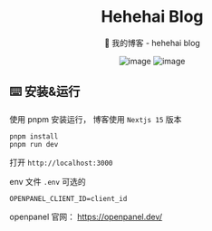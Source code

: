 <div align="center">

<h1>Hehehai Blog</h1>
🤗 我的博客 - hehehai blog
<br/>

![image](https://github.com/hehehai/h-blog/assets/12692552/300edd03-1463-45f8-81da-792d151f1554)
![image](https://github.com/hehehai/h-blog/assets/12692552/158da803-d1aa-43f2-a970-34c55aa3a2f6)

</div>

## ⌨️ 安装&运行

使用 pnpm 安装运行， 博客使用 `Nextjs 15` 版本

```shell
pnpm install
pnpm run dev
```

打开 `http://localhost:3000`

env 文件 `.env` 可选的

```shell
OPENPANEL_CLIENT_ID=client_id
```

openpanel 官网： <https://openpanel.dev/>
